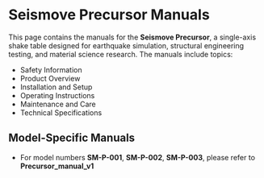 # Seismove Precursor Manuals

This page contains the manuals for the **Seismove Precursor**, a single-axis shake table designed for earthquake simulation, structural engineering testing, and material science research. The manuals include topics:
- Safety Information  
- Product Overview
- Installation and Setup
- Operating Instructions
- Maintenance and Care
- Technical Specifications

## Model-Specific Manuals

- For model numbers **SM-P-001**, **SM-P-002**, **SM-P-003**, please refer to **Precursor_manual_v1**
